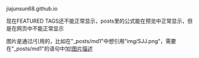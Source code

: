 jiajunsun68.github.io

现在FEATURED TAGS还不能正常显示，posts里的公式能在预览中正常显示，但是在网页中不能正常显示

图片是通过/引用的，比如在"_posts/md1"中想引用"img/SJJ.png"，需要在"_posts/md1"的语句中加[!图片描述](img/SJJ.png)
